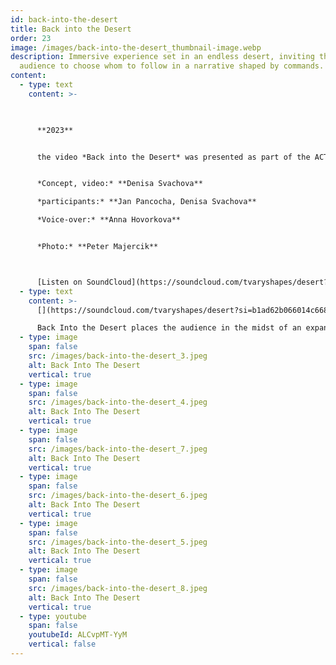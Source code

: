 ```yaml
---
id: back-into-the-desert
title: Back into the Desert
order: 23
image: /images/back-into-the-desert_thumbnail-image.webp
description: Immersive experience set in an endless desert, inviting the
  audience to choose whom to follow in a narrative shaped by commands.
content:
  - type: text
    content: >-
      


      **2023**


      the video *Back into the Desert* was presented as part of the ACT Performance Festival in Zurich, Switzerland, in 2023.


      *Concept, video:* **Denisa Svachova**

      *participants:* **Jan Pancocha, Denisa Svachova**

      *Voice-over:* **Anna Hovorkova**


      *Photo:* **Peter Majercik**



      [Listen on SoundCloud](https://soundcloud.com/tvaryshapes/desert?si=b1ad62b066014c668a09b87c4053dd7a&utm_source=clipboard&utm_medium=text&utm_campaign=social_sharing)
  - type: text
    content: >-
      [](https://soundcloud.com/tvaryshapes/desert?si=b1ad62b066014c668a09b87c4053dd7a&utm_source=clipboard&utm_medium=text&utm_campaign=social_sharing)

      Back Into the Desert places the audience in the midst of an expansive, unending desert, where two participants find themselves simultaneously free yet constrained by external commands. Viewers are compelled to decide who to follow in 360-degree video, as it's impossible to observe both at once, enhancing the interactive and participatory aspects of the experience. The video was created in the Moroccan Sahara, where Jan Pancocha and I listened to a voice-over by Anna Hovorkova for the first time and filmed it with a 360-degree camera.
  - type: image
    span: false
    src: /images/back-into-the-desert_3.jpeg
    alt: Back Into The Desert
    vertical: true
  - type: image
    span: false
    src: /images/back-into-the-desert_4.jpeg
    alt: Back Into The Desert
    vertical: true
  - type: image
    span: false
    src: /images/back-into-the-desert_7.jpeg
    alt: Back Into The Desert
    vertical: true
  - type: image
    span: false
    src: /images/back-into-the-desert_6.jpeg
    alt: Back Into The Desert
    vertical: true
  - type: image
    span: false
    src: /images/back-into-the-desert_5.jpeg
    alt: Back Into The Desert
    vertical: true
  - type: image
    span: false
    src: /images/back-into-the-desert_8.jpeg
    alt: Back Into The Desert
    vertical: true
  - type: youtube
    span: false
    youtubeId: ALCvpMT-YyM
    vertical: false
---
```

